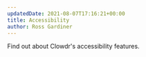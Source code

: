 ```yaml
---
updatedDate: 2021-08-07T17:16:21+00:00
title: Accessibility
author: Ross Gardiner
---
```


Find out about Clowdr's accessibility features.

